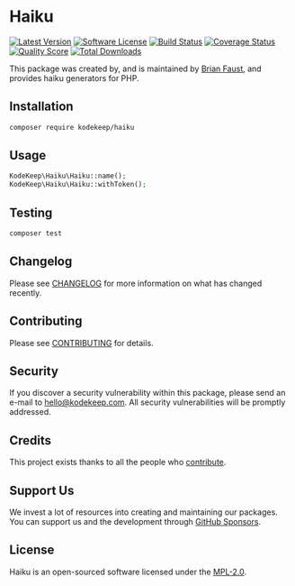 # Haiku

[![Latest Version](https://badgen.net/packagist/v/kodekeep/haiku)](https://packagist.org/packages/kodekeep/haiku)
[![Software License](https://badgen.net/packagist/license/kodekeep/haiku)](https://packagist.org/packages/kodekeep/haiku)
[![Build Status](https://img.shields.io/github/workflow/status/kodekeep/haiku/run-tests?label=tests)](https://github.com/kodekeep/haiku/actions?query=workflow%3Arun-tests+branch%3Amaster)
[![Coverage Status](https://badgen.net/codeclimate/coverage/kodekeep/haiku)](https://codeclimate.com/github/kodekeep/haiku)
[![Quality Score](https://badgen.net/codeclimate/maintainability/kodekeep/haiku)](https://codeclimate.com/github/kodekeep/haiku)
[![Total Downloads](https://badgen.net/packagist/dt/kodekeep/haiku)](https://packagist.org/packages/kodekeep/haiku)

This package was created by, and is maintained by [Brian Faust](https://github.com/faustbrian), and provides haiku generators for PHP.

## Installation

```bash
composer require kodekeep/haiku
```

## Usage

``` php
KodeKeep\Haiku\Haiku::name();
KodeKeep\Haiku\Haiku::withToken();
```

## Testing

``` bash
composer test
```

## Changelog

Please see [CHANGELOG](CHANGELOG.md) for more information on what has changed recently.

## Contributing

Please see [CONTRIBUTING](CONTRIBUTING.md) for details.

## Security

If you discover a security vulnerability within this package, please send an e-mail to hello@kodekeep.com. All security vulnerabilities will be promptly addressed.

## Credits

This project exists thanks to all the people who [contribute](../../contributors).

## Support Us

We invest a lot of resources into creating and maintaining our packages. You can support us and the development through [GitHub Sponsors](https://github.com/sponsors/faustbrian).

## License

Haiku is an open-sourced software licensed under the [MPL-2.0](LICENSE.md).
